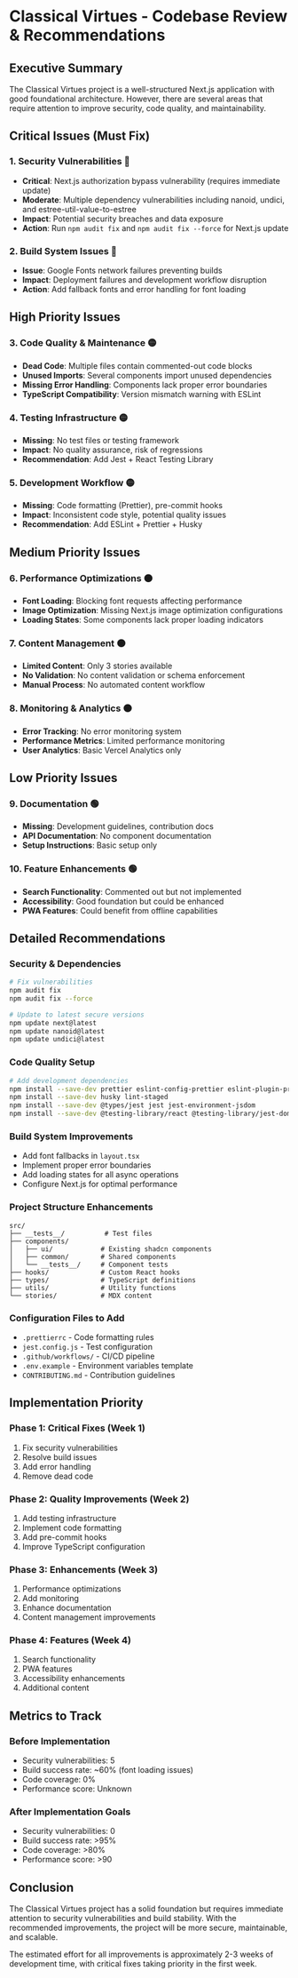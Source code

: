# Classical Virtues - Codebase Review & Recommendations

## Executive Summary

The Classical Virtues project is a well-structured Next.js application with good foundational architecture. However, there are several areas that require attention to improve security, code quality, and maintainability.

## Critical Issues (Must Fix)

### 1. Security Vulnerabilities 🔴
- **Critical**: Next.js authorization bypass vulnerability (requires immediate update)
- **Moderate**: Multiple dependency vulnerabilities including nanoid, undici, and estree-util-value-to-estree
- **Impact**: Potential security breaches and data exposure
- **Action**: Run `npm audit fix` and `npm audit fix --force` for Next.js update

### 2. Build System Issues 🔴
- **Issue**: Google Fonts network failures preventing builds
- **Impact**: Deployment failures and development workflow disruption
- **Action**: Add fallback fonts and error handling for font loading

## High Priority Issues

### 3. Code Quality & Maintenance 🟡
- **Dead Code**: Multiple files contain commented-out code blocks
- **Unused Imports**: Several components import unused dependencies
- **Missing Error Handling**: Components lack proper error boundaries
- **TypeScript Compatibility**: Version mismatch warning with ESLint

### 4. Testing Infrastructure 🟡
- **Missing**: No test files or testing framework
- **Impact**: No quality assurance, risk of regressions
- **Recommendation**: Add Jest + React Testing Library

### 5. Development Workflow 🟡
- **Missing**: Code formatting (Prettier), pre-commit hooks
- **Impact**: Inconsistent code style, potential quality issues
- **Recommendation**: Add ESLint + Prettier + Husky

## Medium Priority Issues

### 6. Performance Optimizations 🟠
- **Font Loading**: Blocking font requests affecting performance
- **Image Optimization**: Missing Next.js image optimization configurations
- **Loading States**: Some components lack proper loading indicators

### 7. Content Management 🟠
- **Limited Content**: Only 3 stories available
- **No Validation**: No content validation or schema enforcement
- **Manual Process**: No automated content workflow

### 8. Monitoring & Analytics 🟠
- **Error Tracking**: No error monitoring system
- **Performance Metrics**: Limited performance monitoring
- **User Analytics**: Basic Vercel Analytics only

## Low Priority Issues

### 9. Documentation 🟢
- **Missing**: Development guidelines, contribution docs
- **API Documentation**: No component documentation
- **Setup Instructions**: Basic setup only

### 10. Feature Enhancements 🟢
- **Search Functionality**: Commented out but not implemented
- **Accessibility**: Good foundation but could be enhanced
- **PWA Features**: Could benefit from offline capabilities

## Detailed Recommendations

### Security & Dependencies
```bash
# Fix vulnerabilities
npm audit fix
npm audit fix --force

# Update to latest secure versions
npm update next@latest
npm update nanoid@latest
npm update undici@latest
```

### Code Quality Setup
```bash
# Add development dependencies
npm install --save-dev prettier eslint-config-prettier eslint-plugin-prettier
npm install --save-dev husky lint-staged
npm install --save-dev @types/jest jest jest-environment-jsdom
npm install --save-dev @testing-library/react @testing-library/jest-dom
```

### Build System Improvements
- Add font fallbacks in `layout.tsx`
- Implement proper error boundaries
- Add loading states for all async operations
- Configure Next.js for optimal performance

### Project Structure Enhancements
```
src/
├── __tests__/          # Test files
├── components/
│   ├── ui/            # Existing shadcn components
│   ├── common/        # Shared components
│   └── __tests__/     # Component tests
├── hooks/             # Custom React hooks
├── types/             # TypeScript definitions
├── utils/             # Utility functions
└── stories/           # MDX content
```

### Configuration Files to Add
- `.prettierrc` - Code formatting rules
- `jest.config.js` - Test configuration
- `.github/workflows/` - CI/CD pipeline
- `.env.example` - Environment variables template
- `CONTRIBUTING.md` - Contribution guidelines

## Implementation Priority

### Phase 1: Critical Fixes (Week 1)
1. Fix security vulnerabilities
2. Resolve build issues
3. Add error handling
4. Remove dead code

### Phase 2: Quality Improvements (Week 2)
1. Add testing infrastructure
2. Implement code formatting
3. Add pre-commit hooks
4. Improve TypeScript configuration

### Phase 3: Enhancements (Week 3)
1. Performance optimizations
2. Add monitoring
3. Enhance documentation
4. Content management improvements

### Phase 4: Features (Week 4)
1. Search functionality
2. PWA features
3. Accessibility enhancements
4. Additional content

## Metrics to Track

### Before Implementation
- Security vulnerabilities: 5
- Build success rate: ~60% (font loading issues)
- Code coverage: 0%
- Performance score: Unknown

### After Implementation Goals
- Security vulnerabilities: 0
- Build success rate: >95%
- Code coverage: >80%
- Performance score: >90

## Conclusion

The Classical Virtues project has a solid foundation but requires immediate attention to security vulnerabilities and build stability. With the recommended improvements, the project will be more secure, maintainable, and scalable.

The estimated effort for all improvements is approximately 2-3 weeks of development time, with critical fixes taking priority in the first week.